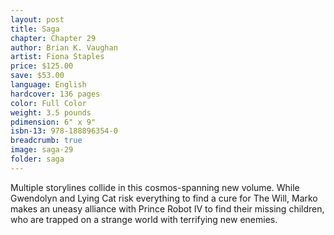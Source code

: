 ```yaml
---
layout: post
title: Saga
chapter: Chapter 29
author: Brian K. Vaughan
artist: Fiona Staples
price: $125.00
save: $53.00
language: English
hardcover: 136 pages
color: Full Color
weight: 3.5 pounds
pdimension: 6" x 9"
isbn-13: 978-188896354-0
breadcrumb: true
image: saga-29
folder: saga
---
```


Multiple storylines collide in this cosmos-spanning new volume. While Gwendolyn and Lying Cat risk everything to find a cure for The Will, Marko makes an uneasy alliance with Prince Robot IV to find their missing children, who are trapped on a strange world with terrifying new enemies.